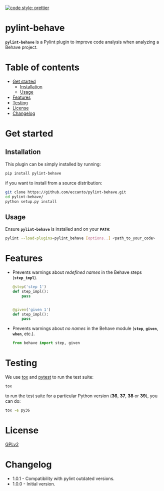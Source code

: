 [![code style: prettier](https://img.shields.io/badge/code_style-prettier-ff69b4.svg?style=flat-square)](https://github.com/prettier/prettier)

# pylint-behave

**`pylint-behave`** is a Pylint plugin to improve code analysis when analyzing a Behave project.

# Table of contents

* [Get started](#get-started)
  * [Installation](#installation)
  * [Usage](#usage)
* [Features](#features)
* [Testing](#testing)
* [License](#license)
* [Changelog](#changelog)

# Get started

## Installation

This plugin can be simply installed by running:

```bash
pip install pylint-behave
```

if you want to install from a source distribution:

```bash
git clone https://github.com/eccanto/pylint-behave.git
cd pylint-behave/
python setup.py install
```

## Usage

Ensure **`pylint-behave`** is installed and on your **`PATH`**:

```bash
pylint --load-plugins=pylint_behave [options..] <path_to_your_code>
```

# Features

- Prevents warnings about *redefined names* in the Behave steps (**`step_impl`**).
    ```python
    @step('step 1')
    def step_impl():
        pass


    @given('given 1')
    def step_impl():
        pass

    ```

- Prevents warnings about *no names* in the Behave module (**`step`**, **`given`**, **`when`**, etc.).
    ```python
    from behave import step, given
    ```

# Testing

We use [tox](https://tox.wiki/en/latest/) and [pytest](https://docs.pytest.org/en/6.2.x) to run the
test suite:

```bash
tox
```

to run the test suite for a particular Python version (**36**, **37**, **38** or **39**), you can do:


```bash
tox -e py36
```

# License

[GPLv2](./LICENSE)

# Changelog

- 1.0.1 - Compatibility with pylint outdated versions.
- 1.0.0 - Initial version.
